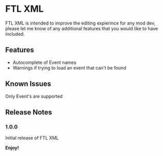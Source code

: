 # FTL XML

FTL XML is intended to improve the editing expierince for any mod dev, please let me know of any additional features that you would like to have included.

## Features

* Autocomplete of Event names
* Warnings if trying to load an event that can't be found

## Known Issues

Only Event's are supported

## Release Notes

### 1.0.0

Initial release of FTL XML

**Enjoy!**
